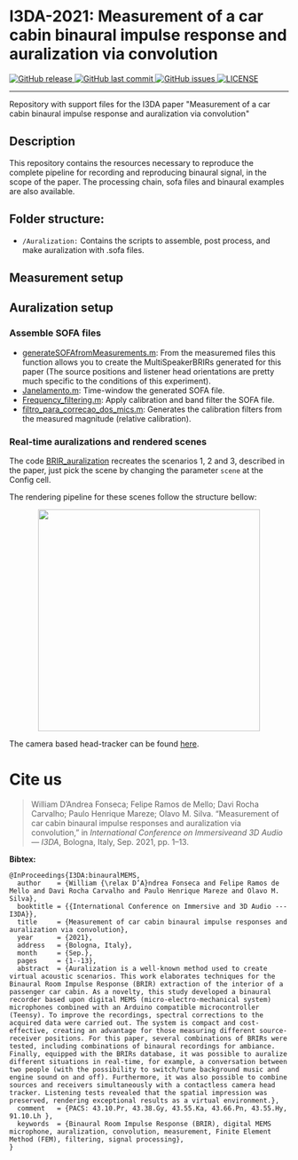 # I3DA-2021: Measurement of a car cabin binaural impulse response and auralization via convolution

<p align="left">
  <a href="https://github.com/eac-ufsm/i3da-2021/releases/" target="_blank">
    <img alt="GitHub release" src="https://img.shields.io/github/v/release/eac-ufsm/i3da-2021?include_prereleases&style=flat-square">
  </a>

  <a href="https://github.com/eac-ufsm/i3da-2021/commits/master" target="_blank">
    <img src="https://img.shields.io/github/last-commit/eac-ufsm/i3da-2021?style=flat-square" alt="GitHub last commit">
  </a>

  <a href="https://github.com/eac-ufsm/i3da-2021/issues" target="_blank">
    <img src="https://img.shields.io/github/issues/eac-ufsm/i3da-2021?style=flat-square&color=red" alt="GitHub issues">
  </a>

  <a href="https://github.com/eac-ufsm/i3da-2021/blob/master/LICENSE" target="_blank">
    <img alt="LICENSE" src="https://img.shields.io/github/license/eac-ufsm/i3da-2021?style=flat-square&color=yellow">
  <a/>

</p>
<hr>


Repository with support files for the I3DA paper "Measurement of a car cabin binaural impulse response and auralization via convolution"


## Description
This repository contains the resources necessary to reproduce the complete pipeline for recording and reproducing binaural signal, in the scope of the paper. The processing chain, sofa files and binaural examples are also available.


## Folder structure:
  - ```/Auralization:``` Contains the scripts to assemble, post process, and make auralization with .sofa files.


## Measurement setup 


## Auralization setup
### Assemble SOFA files 
- [generateSOFAfromMeasurements.m](https://github.com/eac-ufsm/i3da-2021/blob/main/Auralization/Functions/generateSOFAfromMeasurements.m): From the measuremed files this function allows you to create the MultiSpeakerBRIRs generated for this paper (The source positions and listener head orientations are pretty much specific to the conditions of this experiment).
- [Janelamento.m](https://github.com/eac-ufsm/i3da-2021/blob/main/Auralization/Functions/Janelamento.m): Time-window the generated SOFA file.
- [Frequency_filtering.m](https://github.com/eac-ufsm/i3da-2021/blob/main/Auralization/Functions/Frequency_filtering.m): Apply calibration and band filter the SOFA file.
- [filtro_para_correcao_dos_mics.m](https://github.com/eac-ufsm/i3da-2021/blob/main/Auralization/Functions/Calibration%20filters/filtro_para_correcao_dos_mics.m): Generates the calibration filters from the measured magnitude (relative calibration).

### Real-time auralizations and rendered scenes
The code [BRIR_auralization](https://github.com/eac-ufsm/i3da-2021/blob/main/Auralization/Functions/BRIR_auralization.m) recreates the scenarios 1, 2 and 3, described in the paper, just pick the scene by changing the parameter ```scene``` at the Config cell.

The rendering pipeline for these scenes follow the structure bellow:


<p align="center">
<img width="400px" src="https://github.com/eac-ufsm/internoise2021-headtracker/blob/main/images/coord.svg"/>
</p>

The camera based head-tracker can be found [here](https://github.com/eac-ufsm/internoise2021-headtracker).


# Cite us

> William D’Andrea Fonseca; Felipe Ramos de Mello; Davi Rocha Carvalho; Paulo Henrique Mareze; Olavo M. Silva. “Measurement of car cabin binaural impulse responses and auralization via convolution,” in *International Conference on Immersiveand 3D Audio — I3DA*, Bologna, Italy, Sep. 2021, pp. 1–13.

**Bibtex:**
```
@InProceedings{I3DA:binauralMEMS,
  author    = {William {\relax D’A}ndrea Fonseca and Felipe Ramos de Mello and Davi Rocha Carvalho and Paulo Henrique Mareze and Olavo M. Silva},
  booktitle = {{International Conference on Immersive and 3D Audio --- I3DA}},
  title     = {Measurement of car cabin binaural impulse responses and auralization via convolution},
  year      = {2021},
  address   = {Bologna, Italy},
  month     = {Sep.},
  pages     = {1--13},
  abstract  = {Auralization is a well-known method used to create virtual acoustic scenarios. This work elaborates techniques for the Binaural Room Impulse Response (BRIR) extraction of the interior of a passenger car cabin. As a novelty, this study developed a binaural recorder based upon digital MEMS (micro-electro-mechanical system) microphones combined with an Arduino compatible microcontroller (Teensy). To improve the recordings, spectral corrections to the acquired data were carried out. The system is compact and cost-effective, creating an advantage for those measuring different source-receiver positions. For this paper, several combinations of BRIRs were tested, including combinations of binaural recordings for ambiance. Finally, equipped with the BRIRs database, it was possible to auralize different situations in real-time, for example, a conversation between two people (with the possibility to switch/tune background music and engine sound on and off). Furthermore, it was also possible to combine sources and receivers simultaneously with a contactless camera head tracker. Listening tests revealed that the spatial impression was preserved, rendering exceptional results as a virtual environment.},
  comment   = {PACS: 43.10.Pr, 43.38.Gy, 43.55.Ka, 43.66.Pn, 43.55.Hy, 91.10.Lh },
  keywords  = {Binaural Room Impulse Response (BRIR), digital MEMS microphone, auralization, convolution, measurement, Finite Element Method (FEM), filtering, signal processing},
}
```

